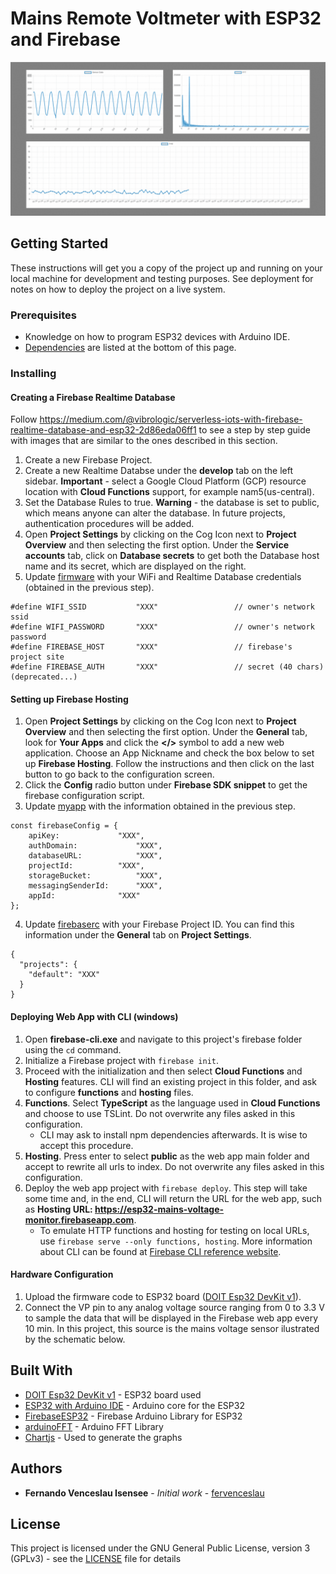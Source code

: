 # Mains Remote Voltmeter with ESP32 and Firebase

![Firebase Voltmeter Demo](demo/voltmeter-demo.gif)


## Getting Started

These instructions will get you a copy of the project up and running on your local machine for development and testing purposes. See deployment for notes on how to deploy the project on a live system.

### Prerequisites

* Knowledge on how to program ESP32 devices with Arduino IDE.
* [Dependencies](#built-with) are listed at the bottom of this page.


### Installing

#### Creating a Firebase Realtime Database

Follow https://medium.com/@vibrologic/serverless-iots-with-firebase-realtime-database-and-esp32-2d86eda06ff1 to see a step by step guide with images that are similar to the ones described in this section.

1. Create a new Firebase Project.
2. Create a new Realtime Databse under the **develop** tab on the left sidebar. **Important** - select a Google Cloud Platform (GCP) resource location with **Cloud Functions** support, for example nam5(us-central).
3. Set the Database Rules to true. **Warning** - the database is set to public, which means anyone can alter the database. In future projects, authentication procedures will be added.
4. Open **Project Settings** by clicking on the Cog Icon next to **Project Overview** and then selecting the first option. Under the **Service accounts** tab, click on **Database secrets** to get both the Database host name and its secret, which are displayed on the right.
5. Update [firmware](firmware/firmware.ino) with your WiFi and Realtime Database credentials (obtained in the previous step).

```
#define WIFI_SSID           "XXX"                 // owner's network ssid
#define WIFI_PASSWORD       "XXX"                 // owner's network password
#define FIREBASE_HOST       "XXX"                 // firebase's project site
#define FIREBASE_AUTH       "XXX"                 // secret (40 chars) (deprecated...)
```

#### Setting up Firebase Hosting

1. Open **Project Settings** by clicking on the Cog Icon next to **Project Overview** and then selecting the first option. Under the **General** tab, look for **Your Apps** and click the **</>** symbol to add a new web application. Choose an App Nickname and check the box below to set up **Firebase Hosting**. Follow the instructions and then click on the last button to go back to the configuration screen.
2. Click the **Config** radio button under **Firebase SDK snippet** to get the firebase configuration script.
3. Update [myapp](firebase/public/myapp.js) with the information obtained in the previous step.
```
const firebaseConfig = {
	apiKey: 			"XXX",
	authDomain: 			"XXX",
	databaseURL: 			"XXX",
	projectId: 			"XXX",
	storageBucket: 			"XXX",
	messagingSenderId: 		"XXX",
	appId: 				"XXX"
};
```
4. Update [firebaserc](firebase/.firebaserc) with your Firebase Project ID. You can find this information under the **General** tab on **Project Settings**.
```
{
  "projects": {
    "default": "XXX"
  }
}
```

#### Deploying Web App with CLI (windows)
1. Open **firebase-cli.exe** and navigate to this project's firebase folder using the `cd` command.
2. Initialize a Firebase project with `firebase init`.
3. Proceed with the initialization and then select **Cloud Functions** and **Hosting** features. CLI will find an existing project in this folder, and ask to configure **functions** and **hosting** files. 
4. **Functions**. Select **TypeScript** as the language used in **Cloud Functions** and choose to use TSLint. Do not overwrite any files asked in this configuration.
   - CLI may ask to install npm dependencies afterwards. It is wise to accept this procedure. 
5. **Hosting**. Press enter to select **public** as the web app main folder and accept to rewrite all urls to index. Do not overwrite any files asked in this configuration.
6. Deploy the web app project with `firebase deploy`. This step will take some time and, in the end, CLI will return the URL for the web app, such as **Hosting URL: https://esp32-mains-voltage-monitor.firebaseapp.com**.
   - To emulate HTTP functions and hosting for testing on local URLs, use `firebase serve --only functions, hosting`. More information about CLI can be found at [Firebase CLI reference website](https://firebase.google.com/docs/cli).

#### Hardware Configuration

1. Upload the firmware code to ESP32 board ([DOIT Esp32 DevKit v1](https://docs.zerynth.com/latest/official/board.zerynth.doit_esp32/docs/index.html)).
2. Connect the VP pin to any analog voltage source ranging from 0 to 3.3 V to sample the data that will be displayed in the Firebase web app every 10 min. In this project, this source is the mains voltage sensor ilustrated by the schematic below.



<!-- End with an example of getting some data out of the system or using it for a little demo -->

<!--

## Running the tests

Explain how to run the automated tests for this system

### Break down into end to end tests

Explain what these tests test and why

```
Give an example
```

### And coding style tests

Explain what these tests test and why

```
Give an example
```

## Deployment

Add additional notes about how to deploy this on a live system

-->

## Built With

* [DOIT Esp32 DevKit v1](https://docs.zerynth.com/latest/official/board.zerynth.doit_esp32/docs/index.html) - ESP32 board used
* [ESP32 with Arduino IDE](https://github.com/espressif/arduino-esp32) - Arduino core for the ESP32
* [FirebaseESP32](https://github.com/mobizt/Firebase-ESP32) - Firebase Arduino Library for ESP32
* [arduinoFFT](https://github.com/kosme/arduinoFFT) - Arduino FFT Library
* [Chartjs](https://github.com/chartjs/Chart.js) - Used to generate the graphs


## Authors

* **Fernando Venceslau Isensee** - *Initial work* - [fervenceslau](https://github.com/fervenceslau/)

## License

This project is licensed under the GNU General Public License, version 3 (GPLv3) - see the [LICENSE](LICENSE) file for details
